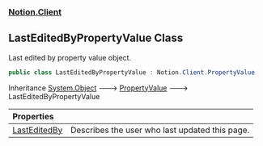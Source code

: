 ### [Notion.Client](Notion.Client.md 'Notion.Client')

## LastEditedByPropertyValue Class

Last edited by property value object.

```csharp
public class LastEditedByPropertyValue : Notion.Client.PropertyValue
```

Inheritance [System.Object](https://docs.microsoft.com/en-us/dotnet/api/System.Object 'System.Object') &#129106; [PropertyValue](Notion.Client.PropertyValue.md 'Notion.Client.PropertyValue') &#129106; LastEditedByPropertyValue

| Properties | |
| :--- | :--- |
| [LastEditedBy](Notion.Client.LastEditedByPropertyValue.LastEditedBy.md 'Notion.Client.LastEditedByPropertyValue.LastEditedBy') | Describes the user who last updated this page. |
